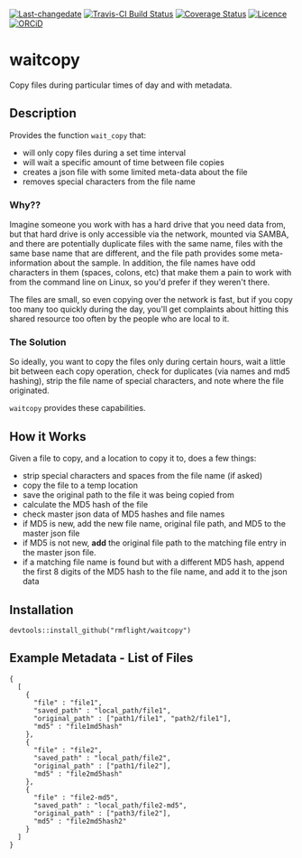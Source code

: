 [![Last-changedate](https://img.shields.io/badge/last%20change-2017--06--14-brightgreen.svg)](https://github.com/rmflight/waitcopy/commits/master) [![Travis-CI Build Status](https://travis-ci.org/rmflight/waitcopy.svg?branch=master)](https://travis-ci.org/rmflight/waitcopy) [![Coverage Status](https://img.shields.io/codecov/c/github/rmflight/waitcopy/master.svg)](https://codecov.io/github/rmflight/waitcopy?branch=master) [![Licence](https://img.shields.io/github/license/mashape/apistatus.svg)](http://choosealicense.com/licenses/mit/) [![ORCiD](https://img.shields.io/badge/ORCiD-0000-0001-8141-7788-green.svg)](http://orcid.org/0000-0001-8141-7788)

waitcopy
========

Copy files during particular times of day and with metadata.

Description
-----------

Provides the function `wait_copy` that:

-   will only copy files during a set time interval
-   will wait a specific amount of time between file copies
-   creates a json file with some limited meta-data about the file
-   removes special characters from the file name

### Why??

Imagine someone you work with has a hard drive that you need data from, but that hard drive is only accessible via the network, mounted via SAMBA, and there are potentially duplicate files with the same name, files with the same base name that are different, and the file path provides some meta-information about the sample. In addition, the file names have odd characters in them (spaces, colons, etc) that make them a pain to work with from the command line on Linux, so you'd prefer if they weren't there.

The files are small, so even copying over the network is fast, but if you copy too many too quickly during the day, you'll get complaints about hitting this shared resource too often by the people who are local to it.

### The Solution

So ideally, you want to copy the files only during certain hours, wait a little bit between each copy operation, check for duplicates (via names and md5 hashing), strip the file name of special characters, and note where the file originated.

`waitcopy` provides these capabilities.

How it Works
------------

Given a file to copy, and a location to copy it to, does a few things:

-   strip special characters and spaces from the file name (if asked)
-   copy the file to a temp location
-   save the original path to the file it was being copied from
-   calculate the MD5 hash of the file
-   check master json data of MD5 hashes and file names
-   if MD5 is new, add the new file name, original file path, and MD5 to the master json file
-   if MD5 is not new, **add** the original file path to the matching file entry in the master json file.
-   if a matching file name is found but with a different MD5 hash, append the first 8 digits of the MD5 hash to the file name, and add it to the json data

Installation
------------

`devtools::install_github("rmflight/waitcopy")`

Example Metadata - List of Files
--------------------------------

    {
      [ 
        {
          "file" : "file1",
          "saved_path" : "local_path/file1",
          "original_path" : ["path1/file1", "path2/file1"],
          "md5" : "file1md5hash"
        },
        {
          "file" : "file2",
          "saved_path" : "local_path/file2",
          "original_path" : ["path1/file2"],
          "md5" : "file2md5hash"
        },
        {
          "file" : "file2-md5",
          "saved_path" : "local_path/file2-md5",
          "original_path" : ["path3/file2"],
          "md5" : "file2md5hash2"
        }
      ]
    }
